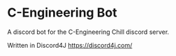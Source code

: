 # C-Engineering Bot
A discord bot for the C-Engineering Chill discord server. 

Written in Discord4J
https://discord4j.com/
